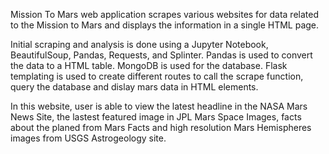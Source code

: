 Mission To Mars web application scrapes various websites for data related to the Mission to Mars and displays the information in a single HTML page.

Initial scraping and analysis is done using a Jupyter Notebook, BeautifulSoup, Pandas, Requests, and Splinter.
Pandas is used to convert the data to a HTML table. MongoDB is used for the database.  Flask templating is used to create different routes to call the scrape function, query the database and dislay mars data in HTML elements.

In this website, user is able to view the latest headline in the NASA Mars News Site, the lastest featured image in JPL Mars Space Images, facts about the planed from Mars Facts and high resolution Mars Hemispheres images from USGS Astrogeology site.

